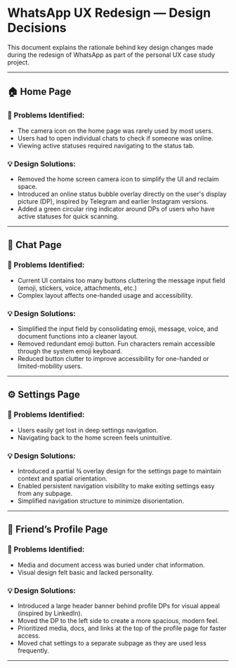 # WhatsApp UX Redesign — Design Decisions

This document explains the rationale behind key design changes made during the redesign of WhatsApp as part of the personal UX case study project.

---

## 🏠 Home Page

### 🔧 Problems Identified:
- The camera icon on the home page was rarely used by most users.
- Users had to open individual chats to check if someone was online.
- Viewing active statuses required navigating to the status tab.

### 💡 Design Solutions:
- Removed the home screen camera icon to simplify the UI and reclaim space.
- Introduced an online status bubble overlay directly on the user's display picture (DP), inspired by Telegram and earlier Instagram versions.
- Added a green circular ring indicator around DPs of users who have active statuses for quick scanning.

---

## 💬 Chat Page

### 🔧 Problems Identified:
- Current UI contains too many buttons cluttering the message input field (emoji, stickers, voice, attachments, etc.)
- Complex layout affects one-handed usage and accessibility.

### 💡 Design Solutions:
- Simplified the input field by consolidating emoji, message, voice, and document functions into a cleaner layout.
- Removed redundant emoji button. Fun characters remain accessible through the system emoji keyboard.
- Reduced button clutter to improve accessibility for one-handed or limited-mobility users.

---

## ⚙️ Settings Page

### 🔧 Problems Identified:
- Users easily get lost in deep settings navigation.
- Navigating back to the home screen feels unintuitive.

### 💡 Design Solutions:
- Introduced a partial ¾ overlay design for the settings page to maintain context and spatial orientation.
- Enabled persistent navigation visibility to make exiting settings easy from any subpage.
- Simplified navigation structure to minimize disorientation.

---

## 👤 Friend’s Profile Page

### 🔧 Problems Identified:
- Media and document access was buried under chat information.
- Visual design felt basic and lacked personality.

### 💡 Design Solutions:
- Introduced a large header banner behind profile DPs for visual appeal (inspired by LinkedIn).
- Moved the DP to the left side to create a more spacious, modern feel.
- Prioritized media, docs, and links at the top of the profile page for faster access.
- Moved chat settings to a separate subpage as they are used less frequently.

---
